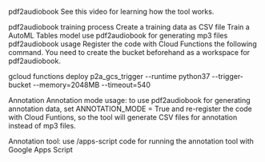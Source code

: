 pdf2audiobook
See this video for learning how the tool works.

pdf2audiobook training process
Create a training data as CSV file
Train a AutoML Tables model
use pdf2audiobook for generating mp3 files
pdf2audiobook usage
Register the code with Cloud Functions the following command. You need to create the bucket beforehand as a workspace for pdf2audiobook.

gcloud functions deploy p2a_gcs_trigger --runtime python37 --trigger-bucket <bucket> --memory=2048MB --timeout=540

Annotation
Annotation mode usage: to use pdf2audiobook for generating annotation data, set ANNOTATION_MODE = True and re-register the code with Cloud Funtions, so the tool will generate CSV files for annotation instead of mp3 files.

Annotation tool: use /apps-script code for running the annotation tool with Google Apps Script

